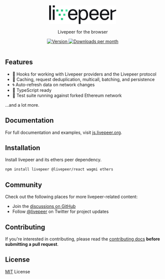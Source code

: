 <p align="center">
  <picture>
    <source media="(prefers-color-scheme: dark)" srcset="./.github/content/logo-dark.svg">
    <img alt="livepeer logo" src="./.github/content/logo-light.svg" width="auto" height="60">
  </picture>
</p>

<p align="center">
  Livepeer for the browser
<p>

<div align="center">
  <a href="https://www.npmjs.com/package/livepeer">
    <img src="https://img.shields.io/npm/v/livepeer?colorA=21262d&colorB=161b22&style=flat" alt="Version">
  </a>
  <a href="https://www.npmjs.com/package/livepeer">
    <img src="https://img.shields.io/npm/dm/livepeer?colorA=21262d&colorB=161b22&style=flat" alt="Downloads per month">
  </a>
</div>

<br>

## Features

- 🚀 Hooks for working with Livepeer providers and the Livepeer protocol
- 👟 Caching, request deduplication, multicall, batching, and persistence
- 🌀 Auto-refresh data on network changes
- 🦄 TypeScript ready
- 🌳 Test suite running against forked Ethereum network

...and a lot more.

## Documentation

For full documentation and examples, visit [js.livepeer.org](https://js.livepeer.org).

## Installation

Install livepeer and its ethers peer dependency.

```bash
npm install livepeer @livepeer/react wagmi ethers
```

## Community

Check out the following places for more livepeer-related content:

- Join the [discussions on GitHub](https://github.com/livepeer/livepeer.js/discussions)
- Follow [@livepeer](https://twitter.com/livepeer) on Twitter for project updates

## Contributing

If you're interested in contributing, please read the [contributing docs](/.github/CONTRIBUTING.md) **before submitting a pull request**.

## License

[MIT](/LICENSE) License
